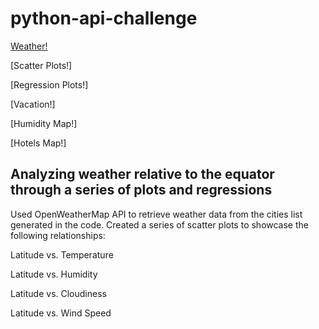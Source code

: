 # python-api-challenge

[Weather!](https://github.com/caitlin-hartley/python-api-challenge/blob/main/README.md#analyzing-weather-relative-to-the-equator-through-a-series-of-plots-and-regressions)

[Scatter Plots!]

[Regression Plots!]


[Vacation!]

[Humidity Map!]

[Hotels Map!]

## Analyzing weather relative to the equator through a series of plots and regressions

Used OpenWeatherMap API to retrieve weather data from the cities list generated in the code. Created a series of scatter plots to showcase the following relationships:

Latitude vs. Temperature

Latitude vs. Humidity

Latitude vs. Cloudiness

Latitude vs. Wind Speed
